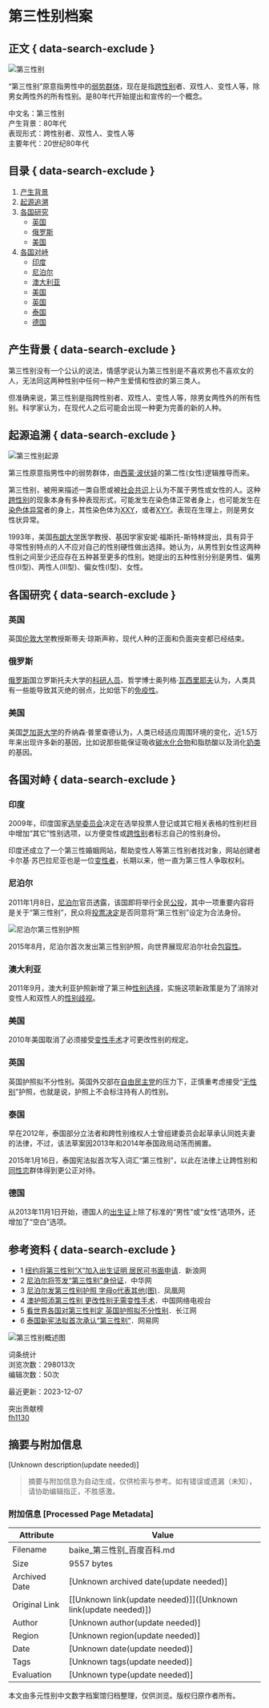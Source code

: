 # 第三性别档案

## 正文 { data-search-exclude }


![第三性别](https://bkimg.cdn.bcebos.com/smart/279759ee3d6d55fbb2fb5a046e76584a20a4462377cf-bkimg-process,v_1,rw_16,rh_9,maxl_640,pad_1?x-bce-process=image/format,f_auto)

“第三性别”原意指男性中的[弱势群体](https://baike.baidu.com/item/%E5%BC%B1%E5%8A%BF%E7%BE%A4%E4%BD%93/912753?fromModule=lemma_inlink)，现在是指[跨性别](https://baike.baidu.com/item/%E8%B7%A8%E6%80%A7%E5%88%AB/6234644?fromModule=lemma_inlink)者、双性人、变性人等，除男女两性外的所有性别。是80年代开始提出和宣传的一个概念。

中文名：第三性别  
产生背景：80年代  
表现形式：跨性别者、双性人、变性人等  
主要年代：20世纪80年代

## 目录 { data-search-exclude }

1. [产生背景](#产生背景)
2. [起源追溯](#起源追溯)
3. [各国研究](#各国研究)
   - [英国](#英国)
   - [俄罗斯](#俄罗斯)
   - [美国](#美国)
4. [各国对峙](#各国对峙)
   - [印度](#印度)
   - [尼泊尔](#尼泊尔)
   - [澳大利亚](#澳大利亚)
   - [美国](#美国-1)
   - [英国](#英国-1)
   - [泰国](#泰国)
   - [德国](#德国)

## 产生背景 { data-search-exclude }

第三性别没有一个公认的说法，情感学说认为第三性别是不喜欢男也不喜欢女的人，无法同这两种性别中任何一种产生爱情和性欲的第三类人。

但准确来说，第三性别是指跨性别者、双性人、变性人等，除男女两性外的所有性别。科学家认为，在现代人之后可能会出现一种更为完善的新的人种。

## 起源追溯 { data-search-exclude }

![第三性别起源](https://bkimg.cdn.bcebos.com/pic/0824ab18972bd407d6ff1bcd7a899e510fb309c2?x-bce-process=image/format,f_auto/resize,m_lfit,limit_1,h_511)

第三性原意指男性中的弱势群体，由[西蒙·波伏娃](https://baike.baidu.com/item/%E8%A5%BF%E8%92%99%C2%B7%E6%B3%A2%E4%BC%8F%E5%A8%83/583855?fromModule=lemma_inlink)的第二性(女性)逻辑推导而来。

第三性别，被用来描述一类自愿或被[社会共识](https://baike.baidu.com/item/%E7%A4%BE%E4%BC%9A%E5%85%B1%E8%AF%86/1231261?fromModule=lemma_inlink)上认为不属于男性或女性的人。这种[跨性别](https://baike.baidu.com/item/%E8%B7%A8%E6%80%A7%E5%88%AB/6234644?fromModule=lemma_inlink)的现象本身有多种表现形式，可能发生在染色体正常者身上，也可能发生在[染色体异常](https://baike.baidu.com/item/%E6%9F%93%E8%89%B2%E4%BD%93%E5%BC%82%E5%B8%B8/2095954?fromModule=lemma_inlink)者的身上，其性染色体为[XXY](https://baike.baidu.com/item/XXY/10140656?fromModule=lemma_inlink)，或者[XYY](https://baike.baidu.com/item/XYY/2381260?fromModule=lemma_inlink)。表现在生理上，则是男女性状异常。

1993年，美国[布朗大学](https://baike.baidu.com/item/%E5%B8%83%E6%9C%97%E5%A4%A7%E5%AD%A6/2650384?fromModule=lemma_inlink)医学教授、基因学家安妮·福斯托-斯特林提出，具有异于寻常性别特点的人不应对自己的性别硬性做出选择。她认为，从男性到女性这两种性别之间至少还应存在五种甚至更多的性别。她提出的五种性别分别是男性、偏男性(II型)、两性人(III型)、偏女性(I型)、女性。

## 各国研究 { data-search-exclude }

### 英国

英国[伦敦大学](https://baike.baidu.com/item/%E4%BC%A6%E6%95%A6%E5%A4%A7%E5%AD%A6/688350?fromModule=lemma_inlink)教授斯蒂夫·琼斯声称，现代人种的正面和负面突变都已经结束。

### 俄罗斯

[俄罗斯](https://baike.baidu.com/item/%E4%BF%84%E7%BD%97%E6%96%AF/125568?fromModule=lemma_inlink)国立罗斯托夫大学的[科研人员](https://baike.baidu.com/item/%E7%A7%91%E7%A0%94%E4%BA%BA%E5%91%98/6383502?fromModule=lemma_inlink)、哲学博士奥列格·[瓦西里耶夫](https://baike.baidu.com/item/%E7%93%A6%E8%A5%BF%E9%87%8C%E8%80%B6%E5%A4%AB/18744419?fromModule=lemma_inlink)认为，人类具有一些能导致其灭绝的弱点，比如低下的[免疫性](https://baike.baidu.com/item/%E5%85%8D%E7%96%AB%E6%80%A7/4556169?fromModule=lemma_inlink)。

### 美国

美国[芝加哥大学](https://baike.baidu.com/item/%E8%8A%9D%E5%8A%A0%E5%93%A5%E5%A4%A7%E5%AD%A6/514980?fromModule=lemma_inlink)的乔纳森·普里查德认为，人类已经适应周围环境的变化，近1.5万年来出现许多新的基因，比如说那些能保证吸收[碳水化合物](https://baike.baidu.com/item/%E7%A2%B3%E6%B0%B4%E5%8C%96%E5%90%88%E7%89%A9/88328?fromModule=lemma_inlink)和脂肪酸以及消化[奶类](https://baike.baidu.com/item/%E5%A5%B6%E7%B1%BB/2718614?fromModule=lemma_inlink)的基因。

## 各国对峙 { data-search-exclude }

### 印度

2009年，印度国家[选举委员会](https://baike.baidu.com/item/%E9%80%89%E4%B8%BE%E5%A7%94%E5%91%98%E4%BC%9A/8114531?fromModule=lemma_inlink)决定在选举投票人登记或其它相关表格的性别栏目中增加“其它”性别选项，以方便变性或[跨性别](https://baike.baidu.com/item/%E8%B7%A8%E6%80%A7%E5%88%AB/6234644?fromModule=lemma_inlink)者标志自己的性别身份。 

印度还成立了一个第三性婚姻网站，帮助变性人等第三性别者找对象，网站创建者卡尔基·苏巴拉尼亚也是一位[变性者](https://baike.baidu.com/item/%E5%8F%98%E6%80%A7%E8%80%85/3836916?fromModule=lemma_inlink)，长期以来，他一直为第三性人争取权利。

### 尼泊尔

2011年1月8日，[尼泊尔](https://baike.baidu.com/item/%E5%B0%BC%E6%B3%8A%E5%B0%94/121885?fromModule=lemma_inlink)官员透露，该国即将举行全民[公投](https://baike.baidu.com/item/%E5%85%AC%E6%8A%95/2134253?fromModule=lemma_inlink)，其中一项重要内容将是关于“第三性别”，民众将[投票决定](https://baike.baidu.com/item/%E6%8A%95%E7%A5%A8%E5%86%B3%E5%AE%9A/6943942?fromModule=lemma_inlink)是否同意将“第三性别”设定为合法身份。

![尼泊尔第三性别护照](https://bkimg.cdn.bcebos.com/pic/c995d143ad4bd1131e52f84d5cafa40f4bfb0535?x-bce-process=image/format,f_auto/resize,m_lfit,limit_1,h_246)

2015年8月，尼泊尔首次发出第三性别护照，向世界展现尼泊尔社会[包容性](https://baike.baidu.com/item/%E5%8C%85%E5%AE%B9%E6%80%A7/5300831?fromModule=lemma_inlink)。 

### 澳大利亚

2011年9月，澳大利亚护照新增了第三种[性别选择](https://baike.baidu.com/item/%E6%80%A7%E5%88%AB%E9%80%89%E6%8B%A9/3256678?fromModule=lemma_inlink)，实施这项新政策是为了消除对变性人和双性人的[性别歧视](https://baike.baidu.com/item/%E6%80%A7%E5%88%AB%E6%AD%A7%E8%A7%86/7612889?fromModule=lemma_inlink)。

### 美国

2010年美国取消了必须接受[变性手术](https://baike.baidu.com/item/%E5%8F%98%E6%80%A7%E6%89%8B%E6%9C%AF/10957798?fromModule=lemma_inlink)才可更改性别的规定。

### 英国

英国护照拟不分性别。英国外交部在[自由民主党](https://baike.baidu.com/item/%E8%87%AA%E7%94%B1%E6%B0%91%E4%B8%BB%E5%85%9A/27698?fromModule=lemma_inlink)的压力下，正慎重考虑接受“[无性别](https://baike.baidu.com/item/%E6%97%A0%E6%80%A7%E5%88%AB/17660814?fromModule=lemma_inlink)”护照，也就是说，护照上不会标注持有人的性别。

### 泰国

早在2012年，泰国部分立法者和跨性别维权人士曾组建委员会起草承认同姓夫妻的法律，不过，该法草案因2013年和2014年泰国政局动荡而搁置。

2015年1月16日，泰国宪法拟首次写入词汇“第三性别”，以此在法律上让跨性别和[同性恋](https://baike.baidu.com/item/%E5%90%8C%E6%80%A7%E6%81%8B/109941?fromModule=lemma_inlink)群体得到更公正对待。

### 德国

从2013年11月1日开始，德国人的[出生证](https://baike.baidu.com/item/%E5%87%BA%E7%94%9F%E8%AF%81/454014?fromModule=lemma_inlink)上除了标准的“男性”或“女性”选项外，还增加了“空白”选项。

## 参考资料 { data-search-exclude }

- 1 [纽约将第三性别“X”加入出生证明 居民可书面申请](https://reference/1734506/533aYdO6cr3_z3kATPeDy6jzYyrEM974tr3WAOdzzqIP0XOpRovyScYh6dk-sPRoGUXIvtd1L4RFx7DnC0tY7_YPJbJmX-x6wC6uBWqDwbjk_dw1k88H-84eBA)．新浪网
- 2 [尼泊尔将签发“第三性别”身份证](https://reference/1734506/533aYdO6cr3_z3kATP2OxfqiNX7BYNn_veXVALBzzqIP0XOpRovyScYx6N4x_7lkGwaEuZZ2ZcQbl_yjVRUUsugRce01XbcinHX_UjHA1r_h-d05mtZDvdIHBfE)．中华网
- 3 [尼泊尔发第三性别护照 字母o代表其他(图)](https://reference/1734506/533aYdO6cr3_z3kATPXemPv1NH7HNtr-6rOAB-ZzzqIP0XOpRovyScY75tIx-blkGwaEsdcwMIdAxrD7CFRB6vMRcO02RtoigzWnF26e)．凤凰网
- 4 [澳护照添第三性别 更改性别无需变性手术](https://reference/1734506/533aYdO6cr3_z3kATPKIna-hMymRZ9ut6rfWALNzzqIP0XOpRovyScYx7sMpsPRpWxzEopRmL4RFx7n6A0pD8fYRcu0yRKthxTKiDw)．中国网络电视台
- 5 [看世界各国对第三性判定 英国护照拟不分性别](https://reference/1734506/533aYdO6cr3_z3kATKGPy63wO37NMd__veXVALNzzqIP0XOpQIzvScYx6tlx_fkoHg_RpNczM4dNwbHzFBMBs6s)．长江网
- 6 [泰国新宪法拟首次承认“第三性别”](https://reference/1734506/533aYdO6cr3_z3kATPDZyq-hYX7BZdT57-HWBLZzzqIP0XOpRovyScZjtoRx_fhqW1qe_8gzMYBax7zlezxGn_BhBJk1QrUjmRWKKy2ajeO68Itgw4oR)．网易网

![第三性别概述图](https://bkimg.cdn.bcebos.com/pic/77c6a7efce1b9d16a0da88e5f9deb48f8c546410?x-bce-process=image/format,f_auto/quality,Q_70/resize,m_lfit,limit_1,w_536)

词条统计  
浏览次数：298013次  
编辑次数：50次  

最近更新：2023-12-07  

突出贡献榜  
[fh1130](https://usercenter/userpage?uk=tXf1kTWsRJGa4MDkFOX-Sg&from=lemma)
<!-- tcd_original_link https://baike.baidu.com/item/%E7%AC%AC%E4%B8%89%E6%80%A7%E5%88%AB/1734506 -->


## 摘要与附加信息

<!-- tcd_abstract -->
[Unknown description(update needed)]
<!-- tcd_abstract_end -->

> 摘要与附加信息为自动生成，仅供检索与参考。如有错误或遗漏（未知），请协助编辑指正，不胜感激。

### 附加信息 [Processed Page Metadata]

| Attribute       | Value                                  |
|-----------------|----------------------------------------|
| Filename        | baike_第三性别_百度百科.md                             |
| Size            | 9557 bytes                           |
| Archived Date   | [Unknown archived date(update needed)]                             |
| Original Link   | [[Unknown link(update needed)]]([Unknown link(update needed)])                       |
| Author          | [Unknown author(update needed)]                               |
| Region          | [Unknown region(update needed)]                               |
| Date            | [Unknown date(update needed)]                                 |
| Tags            | [Unknown tags(update needed)]                                 |
| Evaluation            | [Unknown type(update needed)]                                 |
<!-- tcd_table_end -->

本文由多元性别中文数字档案馆归档整理，仅供浏览。版权归原作者所有。
